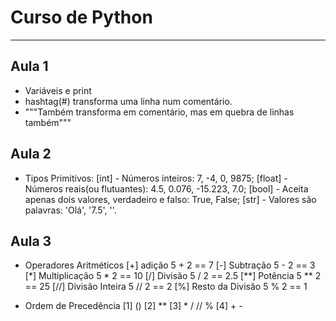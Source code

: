 # Curso de Python
---
## Aula 1
- Variáveis e print
- hashtag(#) transforma uma linha num comentário.
- """Também transforma em comentário, mas em quebra de linhas também"""

## Aula 2
- Tipos Primitivos:
    [int] - Números inteiros: 7, -4, 0, 9875;
    [float] - Números reais(ou flutuantes): 4.5, 0.076, -15.223, 7.0;
    [bool] - Aceita apenas dois valores, verdadeiro e falso: True, False;
    [str] - Valores são palavras: 'Olá', '7.5', ''.

## Aula 3
- Operadores Aritméticos
    [+] adição                  5 + 2 == 7
    [-] Subtração               5 - 2 == 3
    [*] Multiplicação           5 * 2 == 10
    [/] Divisão                 5 / 2 == 2.5
    [**] Potência               5 ** 2 == 25
    [//] Divisão Inteira        5 // 2 == 2
    [%] Resto da Divisão        5 % 2 == 1

- Ordem de Precedência
    [1] ()
    [2] **
    [3] *   /   //  %
    [4] +   -